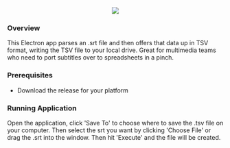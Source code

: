 <div align="center"> 
<img width="auto" height="auto" src="https://s3-us-west-2.amazonaws.com/andrew-sadowski-images/Sub2TSV-Title.png">
</div>

### Overview

This Electron app parses an .srt file and then offers that data up in TSV format, writing the TSV file to your local drive. Great for multimedia teams who need to port subtitles over to spreadsheets in a pinch.

### Prerequisites

- Download the release for your platform

### Running Application

Open the application, click 'Save To' to choose where to save the .tsv file on your computer. Then select the srt you want by clicking 'Choose File' or drag the .srt into the window. Then hit 'Execute' and the file will be created.
